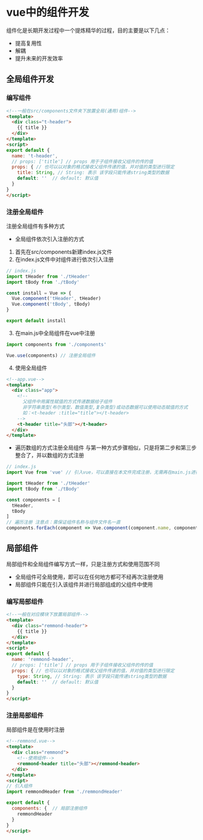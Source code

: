 # vue中的组件开发
组件化是长期开发过程中一个提炼精华的过程，目的主要是以下几点：
- 提高复用性
- 解耦
- 提升未来的开发效率

## 全局组件开发

### 编写组件
```html
<!--一般在src/components文件夹下放置全局(通用)组件-->
<template>
  <div class="t-header">
    {{ title }}
  </div>
</template>
<script>
export default {
  name: 't-header',
  // props: ['title'] // props 用于子组件接收父组件的传的值
  props: { // 也可以以对象的格式接收父组件传递的值，并对值的类型进行限定
    title: String, // String: 表示 该字段只能传递string类型的数据
    default: ''  // default: 默认值
  }
}
</script>
```

### 注册全局组件
注册全局组件有多种方式

- 全局组件依次引入注册的方式
1. 首先在src/components新建index.js文件
2. 在index.js文件中对组件进行依次引入注册   

```javascript
// index.js
import tHeader from './tHeader'
import tBody from './tBody'

const install = Vue => {
  Vue.component('tHeader', tHeader)
  Vue.component('tBody', tBody)
}

export default install
```
3. 在main.js中全局组件在vue中注册  

```javascript
import components from './components'

Vue.use(components) // 注册全局组件
```
4. 使用全局组件
```html
<!--app.vue-->
<template>
  <div class="app">
    <!--
      父组件中用属性赋值的方式传递数据给子组件 
      非字符串类型(布尔类型，数值类型,复杂类型)或动态数据可以使用动态赋值的方式
      如：<t-header :title="title"></t-header>
    -->
    <t-header title="头部"></t-header>
  </div>
</template>
```
- 遍历数组的方式注册全局组件 
与第一种方式步骤相似，只是将第二步和第三步整合了，并以数组的方式注册  

```javascript
// index.js
import Vue from 'vue' // 引入vue，可以直接在本文件完成注册，无需再在main.js进行操作

import tHeader from './tHeader'
import tBody from './tBody'

const components = [
  tHeader,
  tBody
]
// 遍历注册 注意点：需保证组件名称与组件文件名一直
components.forEach(component => Vue.component(component.name, component));
```

## 局部组件
局部组件和全局组件编写方式一样，只是注册方式和使用范围不同
- 全局组件可全局使用，即可以在任何地方都可不经再次注册使用
- 局部组件只能在引入该组件并进行局部组成的父组件中使用

### 编写局部组件
```html
<!--一般在对应模块下放置局部组件-->
<template>
  <div class="remmond-header">
    {{ title }}
  </div>
</template>
<script>
export default {
  name: 'remmond-header',
  // props: ['title'] // props 用于子组件接收父组件的传的值
  props: { // 也可以以对象的格式接收父组件传递的值，并对值的类型进行限定
    type: String, // String: 表示 该字段只能传递string类型的数据
    default: ''  // default: 默认值
  }
}
</script>
```
### 注册局部组件
局部组件是在使用时注册  

```html
<!--remmond.vue-->
<template>
  <div class="remmond">
    <!--使用组件-->
    <remmond-header title="头部"></remmond-header>
  </div>
</template>
<script>
// 引入组件
import remmondHeader from './remmondHeader'

export default {
  components: {  // 局部注册组件
    remmondHeader
  }
}
</script>
```
